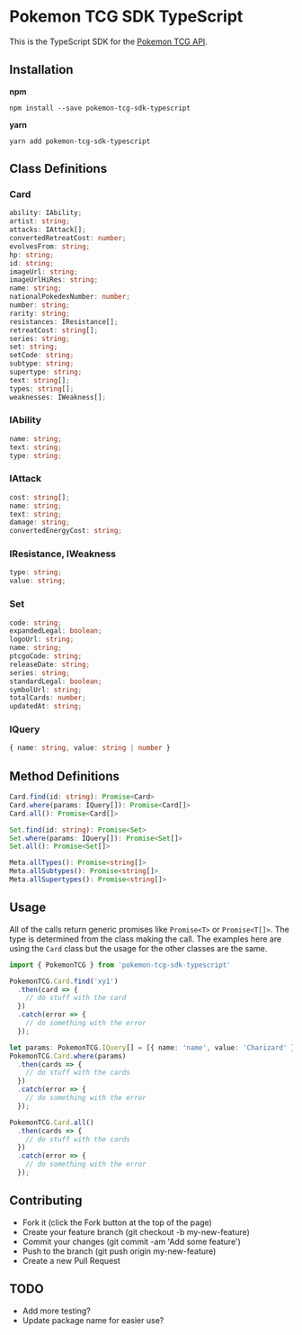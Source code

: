 # Pokemon TCG SDK TypeScript

This is the TypeScript SDK for the [Pokemon TCG API](https://pokemontcg.io).

## Installation

**npm**

    npm install --save pokemon-tcg-sdk-typescript

**yarn**

    yarn add pokemon-tcg-sdk-typescript

## Class Definitions

### Card

```typescript
ability: IAbility;
artist: string;
attacks: IAttack[];
convertedRetreatCost: number;
evolvesFrom: string;
hp: string;
id: string;
imageUrl: string;
imageUrlHiRes: string;
name: string;
nationalPokedexNumber: number;
number: string;
rarity: string;
resistances: IResistance[];
retreatCost: string[];
series: string;
set: string;
setCode: string;
subtype: string;
supertype: string;
text: string[];
types: string[];
weaknesses: IWeakness[];
```

### IAbility

```typescript
name: string;
text: string;
type: string;
```

### IAttack

```typescript
cost: string[];
name: string;
text: string;
damage: string;
convertedEnergyCost: string;
```

### IResistance, IWeakness

```typescript
type: string;
value: string;
```

### Set

```typescript
code: string;
expandedLegal: boolean;
logoUrl: string;
name: string;
ptcgoCode: string;
releaseDate: string;
series: string;
standardLegal: boolean;
symbolUrl: string;
totalCards: number;
updatedAt: string;
```

### IQuery

```typescript
{ name: string, value: string | number }
```

## Method Definitions

```typescript
Card.find(id: string): Promise<Card>
Card.where(params: IQuery[]): Promise<Card[]>
Card.all(): Promise<Card[]>

Set.find(id: string): Promise<Set>
Set.where(params: IQuery[]): Promise<Set[]>
Set.all(): Promise<Set[]>

Meta.allTypes(): Promise<string[]>
Meta.allSubtypes(): Promise<string[]>
Meta.allSupertypes(): Promise<string[]>
```

## Usage

All of the calls return generic promises like `Promise<T>` or `Promise<T[]>`. The type is determined from the class making the call. The examples here are using the `Card` class but the usage for the other classes are the same.

```typescript
import { PokemonTCG } from 'pokemon-tcg-sdk-typescript'

PokemonTCG.Card.find('xy1')
  .then(card => {
    // do stuff with the card
  })
  .catch(error => {
    // do something with the error
  });

let params: PokemonTCG.IQuery[] = [{ name: 'name', value: 'Charizard' }];
PokemonTCG.Card.where(params)
  .then(cards => {
    // do stuff with the cards
  })
  .catch(error => {
    // do something with the error
  });

PokemonTCG.Card.all()
  .then(cards => {
    // do stuff with the cards
  })
  .catch(error => {
    // do something with the error
  });
```

## Contributing
 * Fork it (click the Fork button at the top of the page)
 * Create your feature branch (git checkout -b my-new-feature)
 * Commit your changes (git commit -am 'Add some feature')
 * Push to the branch (git push origin my-new-feature)
 * Create a new Pull Request

## TODO
* Add more testing?
* Update package name for easier use?